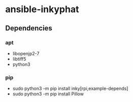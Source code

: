 # ansible-inkyphat

## Dependencies

### apt

* libopenjp2-7
* libtiff5
* python3

### pip

* sudo python3 -m pip install inky[rpi,example-depends]
* sudo python3 -m pip install Pillow
